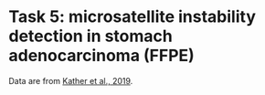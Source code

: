 # Task 5: microsatellite instability detection in stomach adenocarcinoma (FFPE)

Data are from [Kather et al., 2019](https://doi.org/10.1038/s41591-019-0462-y).
